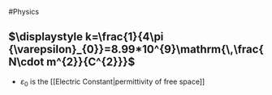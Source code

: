 #Physics 
## $\displaystyle k=\frac{1}{4\pi {\varepsilon}_{0}}=8.99*10^{9}\mathrm{\,\frac{N\cdot m^{2}}{C^{2}}}$
* $\displaystyle {\varepsilon}_{0}$ is the [[Electric Constant|permittivity of free space]]